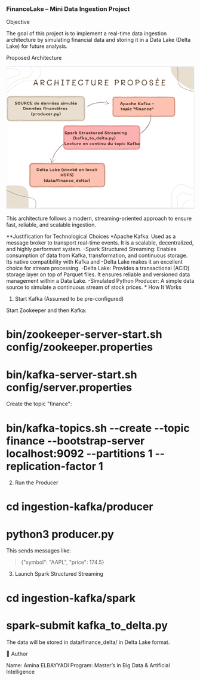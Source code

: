 ###                                               FinanceLake – Mini Data Ingestion Project

Objective

The goal of this project is to implement a real-time data ingestion architecture by simulating financial data and storing it in a Data Lake (Delta Lake) for future analysis.

Proposed Architecture

![Architecture du projet](../resources/img/architecture.png)

This architecture follows a modern, streaming-oriented approach to ensure fast, reliable, and scalable ingestion.

**Justification for Technological Choices
    *Apache Kafka: Used as a message broker to transport real-time events. It is a scalable, decentralized, and highly performant system.
    -Spark Structured Streaming: Enables consumption of data from Kafka, transformation, and continuous storage. Its native compatibility with Kafka and -Delta Lake makes it an excellent choice for stream processing.
    -Delta Lake: Provides a transactional (ACID) storage layer on top of Parquet files. It ensures reliable and versioned data management within a Data Lake.
    -Simulated Python Producer: A simple data source to simulate a continuous stream of stock prices.
*
How It Works

1. Start Kafka (Assumed to be pre-configured)

Start Zookeeper and then Kafka:
# bin/zookeeper-server-start.sh config/zookeeper.properties
# bin/kafka-server-start.sh config/server.properties
Create the topic "finance":
# bin/kafka-topics.sh --create --topic finance --bootstrap-server localhost:9092 --partitions 1 --replication-factor 1

2. Run the Producer
# cd ingestion-kafka/producer
# python3 producer.py

This sends messages like:
> {"symbol": "AAPL", "price": 174.5}

3. Launch Spark Structured Streaming
# cd ingestion-kafka/spark
# spark-submit kafka_to_delta.py
The data will be stored in data/finance_delta/ in Delta Lake format.


🚀 Author

Name: Amina ELBAYYADI
Program: Master’s in Big Data & Artificial Intelligence
